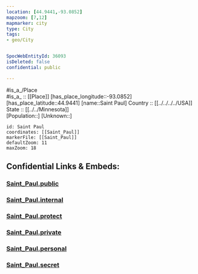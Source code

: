 ```yaml
---
location: [44.9441,-93.0852] 
mapzoom: [7,12] 
mapmarker: city 
type: City
tags:
- geo/City


SpocWebEntityId: 36093
isDeleted: false
confidential: public

---
```

#is_a_/Place  
#is_a_ :: [[Place]] 
[has_place_longitude::-93.0852] 
[has_place_latitude::44.9441] 
[name::Saint Paul] 
Country :: [[../../../../USA]]  
State :: [[../../Minnesota]]  
[Population::] 
[Unknown::] 


```leaflet
id: Saint Paul
coordinates: [[Saint_Paul]] 
markerFile: [[Saint_Paul]] 
defaultZoom: 11 
maxZoom: 18
```


## Confidential Links & Embeds: 

### [Saint_Paul.public](/_public/\Earth\Continent\America~North\USA\USA~Central\Minnesota\counties~Minnesota\Ramsey,County\cities~RamseySaint_Paul.public.md) 

### [Saint_Paul.internal](/_internal/\Earth\Continent\America~North\USA\USA~Central\Minnesota\counties~Minnesota\Ramsey,County\cities~RamseySaint_Paul.internal.md) 

### [Saint_Paul.protect](/_protect/\Earth\Continent\America~North\USA\USA~Central\Minnesota\counties~Minnesota\Ramsey,County\cities~RamseySaint_Paul.protect.md) 

### [Saint_Paul.private](/_private/\Earth\Continent\America~North\USA\USA~Central\Minnesota\counties~Minnesota\Ramsey,County\cities~RamseySaint_Paul.private.md) 

### [Saint_Paul.personal](/_personal/\Earth\Continent\America~North\USA\USA~Central\Minnesota\counties~Minnesota\Ramsey,County\cities~RamseySaint_Paul.personal.md) 

### [Saint_Paul.secret](/_secret/\Earth\Continent\America~North\USA\USA~Central\Minnesota\counties~Minnesota\Ramsey,County\cities~RamseySaint_Paul.secret.md)

